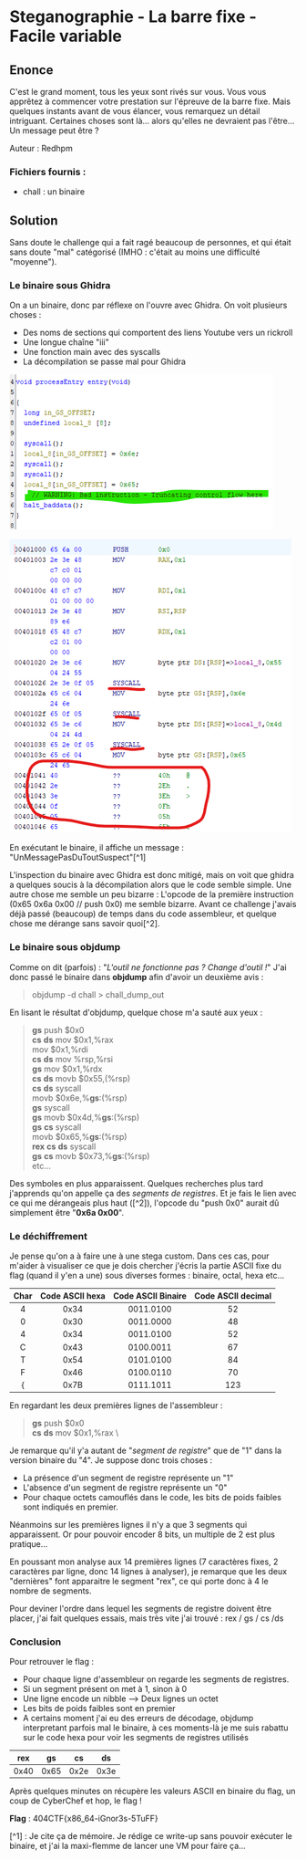 # Steganographie - La barre fixe - Facile variable

## Enonce 

C'est le grand moment, tous les yeux sont rivés sur vous. Vous vous apprêtez à commencer votre prestation sur l'épreuve de la barre fixe.
Mais quelques instants avant de vous élancer, vous remarquez un détail intriguant. Certaines choses sont là... alors qu'elles ne devraient pas l'être...
Un message peut être ?

Auteur : Redhpm

### Fichiers fournis :

- chall : un binaire

## Solution

Sans doute le challenge qui a fait ragé beaucoup de personnes, et qui était sans doute "mal" catégorisé (IMHO : c'était au moins une difficulté "moyenne").

### Le binaire sous Ghidra

On a un binaire, donc par réflexe on l'ouvre avec Ghidra. On voit plusieurs choses :

- Des noms de sections qui comportent des liens Youtube vers un rickroll
- Une longue chaîne "iii"
- Une fonction main avec des syscalls
- La décompilation se passe mal pour Ghidra

![Ghidra couine](wu_img/ghidra_chouine.png)

![Ghidra couine 2](wu_img/ghidra_chouine_2.png)

En exécutant le binaire, il affiche un message : "UnMessagePasDuToutSuspect"[^1]

L'inspection du binaire avec Ghidra est donc mitigé, mais on voit que ghidra a quelques soucis à la décompilation alors que le code semble simple.
Une autre chose me semble un peu bizarre : L'opcode de la première instruction (0x65 0x6a 0x00 // push 0x0) me semble bizarre. Avant ce challenge j'avais déjà passé (beaucoup) de temps dans du code assembleur, et quelque chose me dérange sans savoir quoi[^2].

### Le binaire sous objdump

Comme on dit (parfois) : "*L'outil ne fonctionne pas ? Change d'outil !*"
J'ai donc passé le binaire dans **objdump** afin d'avoir un deuxième avis :

> objdump -d chall > chall_dump_out

En lisant le résultat d'objdump, quelque chose m'a sauté aux yeux :

> **gs** push $0x0 \
> **cs** **ds** mov $0x1,%rax \
> mov    $0x1,%rdi \
> **cs** **ds** mov %rsp,%rsi \
> **gs** mov $0x1,%rdx \
> **cs** **ds** movb $0x55,(%rsp) \
> **cs** **ds** syscall \
> movb   $0x6e,%**gs**:(%rsp) \
> **gs** syscall \
> **gs** movb $0x4d,%**gs**:(%rsp) \
> **gs** **cs** syscall \
> movb   $0x65,%**gs**:(%rsp) \
> **rex** **cs** **ds** syscall \
> **gs** **cs** movb $0x73,%**gs**:(%rsp) \
> etc...

Des symboles en plus apparaissent. Quelques recherches plus tard j'apprends qu'on appelle ça des *segments de registres*. Et je fais le lien avec ce qui me dérangeais plus haut ([^2]), l'opcode du "push 0x0" aurait dû simplement être "**0x6a 0x00**".

### Le déchiffrement

Je pense qu'on a à faire une à une stega custom. Dans ces cas, pour m'aider à visualiser ce que je dois chercher j'écris la partie ASCII fixe du flag (quand il y'en a une) sous diverses formes : binaire, octal, hexa etc...

|Char | Code ASCII hexa | Code ASCII Binaire | Code ASCII decimal |
|:---:|:---------------:|:------------------:|:------------------:|
|4    | 0x34            | 0011.0100          | 52
|0    | 0x30            | 0011.0000          | 48
|4    | 0x34            | 0011.0100          | 52
|C    | 0x43            | 0100.0011          | 67
|T    | 0x54            | 0101.0100          | 84
|F    | 0x46            | 0100.0110          | 70 
|{    | 0x7B            | 0111.1011          | 123

En regardant les deux premières lignes de l'assembleur :

> **gs** push $0x0 \
> **cs** **ds** mov $0x1,%rax \

Je remarque qu'il y'a autant de "*segment de registre*" que de "1" dans la version binaire du "4". Je suppose donc trois choses :

- La présence d'un segment de registre représente un "1"
- L'absence d'un segment de registre représente un "0"
- Pour chaque octets camouflés dans le code, les bits de poids faibles sont indiqués en premier.

Néanmoins sur les premières lignes il n'y a que 3 segments qui apparaissent. Or pour pouvoir encoder 8 bits, un multiple de 2 est plus pratique...

En poussant mon analyse aux 14 premières lignes (7 caractères fixes, 2 caractères par ligne, donc 14 lignes à analyser), je remarque que les deux "dernières" font apparaitre le segment "rex", ce qui porte donc à 4 le nombre de segments.

Pour deviner l'ordre dans lequel les segments de registre doivent être placer, j'ai fait quelques essais, mais très vite j'ai trouvé : rex / gs / cs /ds

### Conclusion

Pour retrouver le flag :

- Pour chaque ligne d'assembleur on regarde les segments de registres.
- Si un segment présent on met à 1, sinon à 0
- Une ligne encode un nibble --> Deux lignes un octet
- Les bits de poids faibles sont en premier
- A certains moment j'ai eu des erreurs de décodage, objdump interpretant parfois mal le binaire, à ces moments-là je me suis rabattu sur le code hexa pour voir les segments de registres utilisés

rex | gs | cs | ds
:--:|:--:|:--:|:--:
0x40| 0x65| 0x2e| 0x3e

Après quelques minutes on récupère les valeurs ASCII en binaire du flag, un coup de CyberChef et hop, le flag !

**Flag** : 404CTF{x86_64-iGnor3s-5TuFF}

[^1] : Je cite ça de mémoire. Je rédige ce write-up sans pouvoir exécuter le binaire, et j'ai la maxi-flemme de lancer une VM pour faire ça...

